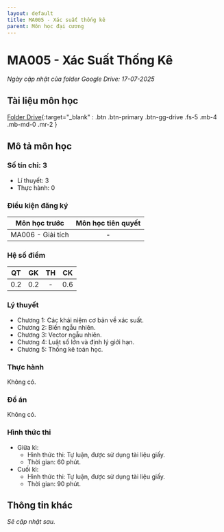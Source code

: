 ```yaml
---
layout: default
title: MA005 - Xác suất thống kê
parent: Môn học đại cương
---
```


# MA005 - Xác Suất Thống Kê

*Ngày cập nhật của folder Google Drive: 17-07-2025*
## Tài liệu môn học

[Folder Drive](https://drive.google.com/drive/folders/1yQLsDqyI0H7SWSm7VtCrH-q6gVZx2C9-?usp=drive_link){:target="_blank" : .btn .btn-primary .btn-gg-drive .fs-5 .mb-4 .mb-md-0 .mr-2 }

## Mô tả môn học

### Số tín chỉ: 3
- Lí thuyết: 3
- Thực hành: 0

### Điều kiện đăng ký

| Môn học trước| Môn học tiên quyết  |
|------|-----|
| <center>MA006 - Giải tích</center>| <center>-</center>|

### Hệ số điểm

| QT   | GK  | TH  | CK  |
|------|-----|-----|-----|
| <center> 0.2 </center>| <center> 0.2 </center>| <center>-</center> | <center> 0.6 </center> |

### Lý thuyết

- Chương 1: Các khái niệm cơ bản về xác suất.
- Chương 2: Biến ngẫu nhiên.
- Chương 3: Vector ngẫu nhiên.
- Chương 4: Luật số lớn và định lý giới hạn.
- Chương 5: Thống kê toán học.

### Thực hành

Không có.

### Đồ án

Không có.

### Hình thức thi

- Giữa kì:
  + Hình thức thi: Tự luận, được sử dụng tài liệu giấy.
  + Thời gian: 60 phút.
- Cuối kì:
  + Hình thức thi: Tự luận, được sử dụng tài liệu giấy.
  + Thời gian: 90 phút.

## Thông tin khác

*Sẽ cập nhật sau.*
